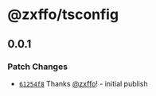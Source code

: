 # @zxffo/tsconfig

## 0.0.1

### Patch Changes

- [`61254f8`](https://github.com/zxffo/lewisblackburn.me/commit/61254f80abb63f43310cefd5ccc4dcd8eb098875) Thanks [@zxffo](https://github.com/zxffo)! - initial publish
